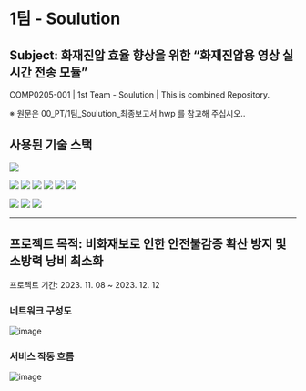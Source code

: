 # 1팀 - Soulution
## Subject: 화재진압 효율 향상을 위한 “화재진압용 영상 실시간 전송 모듈”

COMP0205-001 | 1st Team - Soulution | This is combined Repository.


※ 원문은 00_PT/1팀_Soulution_최종보고서.hwp 를 참고해 주십시오..

## 사용된 기술 스택
<img src="https://img.shields.io/badge/espressif-E7352C?style=for-the-badge&logo=espressif&logoColor=white">

<img src="https://img.shields.io/badge/RockyLinux-10B981?style=for-the-badge&logo=espressif&logoColor=white"> <img src="https://img.shields.io/badge/Docker-2496ED?style=for-the-badge&logo=espressif&logoColor=white"> <img src="https://img.shields.io/badge/MariaDB-003545?style=for-the-badge&logo=espressif&logoColor=white"> <img src="https://img.shields.io/badge/NGINX-009639?style=for-the-badge&logo=espressif&logoColor=white">  <img src="https://img.shields.io/badge/FFmpeg-007808?style=for-the-badge&logo=espressif&logoColor=white">  <img src="https://img.shields.io/badge/React-61DAFB?style=for-the-badge&logo=espressif&logoColor=white">    

<img src="https://img.shields.io/badge/Python-3776AB?style=for-the-badge&logo=espressif&logoColor=white"> <img src="https://img.shields.io/badge/PHP-777BB4?style=for-the-badge&logo=espressif&logoColor=white"> <img src="https://img.shields.io/badge/Shell-FFD500?style=for-the-badge&logo=espressif&logoColor=white">

---------------------------------------------------------------
## 프로젝트 목적: 비화재보로 인한 안전불감증 확산 방지 및 소방력 낭비 최소화

프로젝트 기간: 2023. 11. 08 ~ 2023. 12. 12

### 네트워크 구성도
![image](https://github.com/2023-CLASS-1-Creative-ENG-Design/Soulution-FireDetect/assets/77498822/a5cc2a97-567d-4f61-81e1-0f3cceff2355)


### 서비스 작동 흐름
![image](https://github.com/2023-CLASS-1-Creative-ENG-Design/Soulution-FireDetect/assets/77498822/ad2a6823-58ba-4c70-a708-1e59687a2385)
